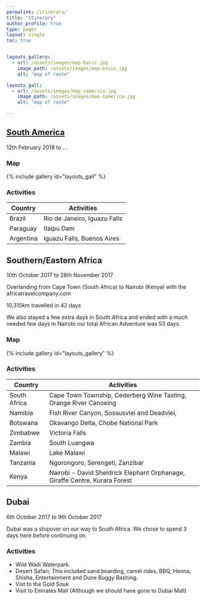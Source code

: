 ```yaml
---
permalink: /itinerary/
title: "Itinerary"
author_profile: true
type: pages
layout: single
toc: true


layouts_gallery:
  - url: /assets/images/map-basic.jpg
    image_path: /assets/images/map-basic.jpg
    alt: "map of route"

layouts_gall:
  - url: /assets/images/map-samerica.jpg
    image_path: /assets/images/map-samerica.jpg
    alt: "map of route"

---
```

## [South America](/south-america/)
12th February 2018 to ...

### Map
{% include gallery id="layouts_gall" %}

### Activities

| Country                                     | Activities                                          |
| ------------------------------------------- | ----------------------------------------------------- |
| Brazil | Rio de Janeiro, Iguazu Falls |
| Paraguay | Itaipu Dam |
| Argentina | Iguazu Falls, Buenos Aires |


## Southern/Eastern Africa
10th October 2017 to 28th November 2017

Overlanding from Cape Town (South Africa) to Nairobi (Kenya) with the africatravelcompany.com

10,310km travelled in 42 days

We also stayed a few extra days in South Africa and ended with a much needed few days in Nairobi our total African Adventure was 53 days.

### Map
{% include gallery id="layouts_gallery" %}

### Activities

| Country                                     | Activities                                          |
| ------------------------------------------- | ----------------------------------------------------- |
| South Africa | Cape Town Township, Cederberg Wine Tasting, Orange River Canoeing |
| Namibia| Fish River Canyon, Sossusvlei and Deadvlei, |
| Botswana | Okavango Delta, Chobe National Park |
| Zimbabwe| Victoria Falls |
| Zambia | South Luangwa |
| Malawi | Lake Malawi |
| Tanzania | Ngorongoro, Serengeti, Zanzibar |
| Kenya | Nairobi - David Sheldrick Elephant Orphanage, Giraffe Centre, Kurara Forest |


## Dubai
6th October 2017 to 9th October 2017

Dubai was a stopover on our way to South Africa. We chose to spend 3 days here before continuing on. 

### Activities
- Wild Wadi Waterpark.
- Desert Safari; This included sand boarding, camel rides, BBQ, Henna, Shisha, Entertainment and Dune Buggy Bashing.
- Vist to the Gold Souk
- Visit to Emirates Mall (Although we should have gone to Dubai Mall)
